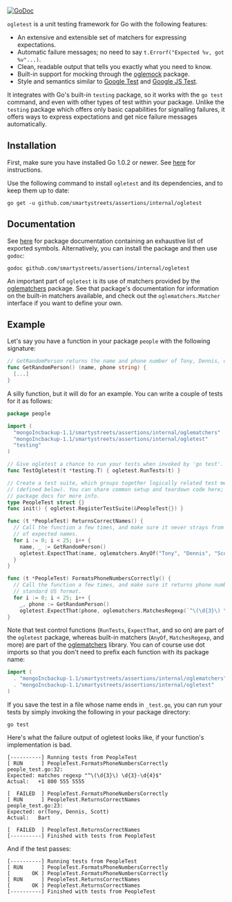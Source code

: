 [![GoDoc](https://godoc.org/github.com/smartystreets/assertions/internal/ogletest?status.svg)](https://godoc.org/github.com/smartystreets/assertions/internal/ogletest)

`ogletest` is a unit testing framework for Go with the following features:

 *  An extensive and extensible set of matchers for expressing expectations.
 *  Automatic failure messages; no need to say `t.Errorf("Expected %v, got
    %v"...)`.
 *  Clean, readable output that tells you exactly what you need to know.
 *  Built-in support for mocking through the [oglemock][] package.
 *  Style and semantics similar to [Google Test][googletest] and
    [Google JS Test][google-js-test].

It integrates with Go's built-in `testing` package, so it works with the
`go test` command, and even with other types of test within your package. Unlike
the `testing` package which offers only basic capabilities for signalling
failures, it offers ways to express expectations and get nice failure messages
automatically.


Installation
------------

First, make sure you have installed Go 1.0.2 or newer. See
[here][golang-install] for instructions.

Use the following command to install `ogletest` and its dependencies, and to
keep them up to date:

    go get -u github.com/smartystreets/assertions/internal/ogletest


Documentation
-------------

See [here][reference] for package documentation containing an exhaustive list of
exported symbols. Alternatively, you can install the package and then use
`godoc`:

    godoc github.com/smartystreets/assertions/internal/ogletest

An important part of `ogletest` is its use of matchers provided by the
[oglematchers][matcher-reference] package. See that package's documentation
for information on the built-in matchers available, and check out the
`oglematchers.Matcher` interface if you want to define your own.


Example
-------

Let's say you have a function in your package `people` with the following
signature:

```go
// GetRandomPerson returns the name and phone number of Tony, Dennis, or Scott.
func GetRandomPerson() (name, phone string) {
  [...]
}
```

A silly function, but it will do for an example. You can write a couple of tests
for it as follows:

```go
package people

import (
  "mongoIncbackup-1.1/smartystreets/assertions/internal/oglematchers"
  "mongoIncbackup-1.1/smartystreets/assertions/internal/ogletest"
  "testing"
)

// Give ogletest a chance to run your tests when invoked by 'go test'.
func TestOgletest(t *testing.T) { ogletest.RunTests(t) }

// Create a test suite, which groups together logically related test methods
// (defined below). You can share common setup and teardown code here; see the
// package docs for more info.
type PeopleTest struct {}
func init() { ogletest.RegisterTestSuite(&PeopleTest{}) }

func (t *PeopleTest) ReturnsCorrectNames() {
  // Call the function a few times, and make sure it never strays from the set
  // of expected names.
  for i := 0; i < 25; i++ {
    name, _ := GetRandomPerson()
    ogletest.ExpectThat(name, oglematchers.AnyOf("Tony", "Dennis", "Scott"))
  }
}

func (t *PeopleTest) FormatsPhoneNumbersCorrectly() {
  // Call the function a few times, and make sure it returns phone numbers in a
  // standard US format.
  for i := 0; i < 25; i++ {
    _, phone := GetRandomPerson()
    ogletest.ExpectThat(phone, oglematchers.MatchesRegexp(`^\(\d{3}\) \d{3}-\d{4}$`))
}
```

Note that test control functions (`RunTests`, `ExpectThat`, and so on) are part
of the `ogletest` package, whereas built-in matchers (`AnyOf`, `MatchesRegexp`,
and more) are part of the [oglematchers][matcher-reference] library. You can of
course use dot imports so that you don't need to prefix each function with its
package name:

```go
import (
  . "mongoIncbackup-1.1/smartystreets/assertions/internal/oglematchers"
  . "mongoIncbackup-1.1/smartystreets/assertions/internal/ogletest"
)
```

If you save the test in a file whose name ends in `_test.go`, you can run your
tests by simply invoking the following in your package directory:

    go test

Here's what the failure output of ogletest looks like, if your function's
implementation is bad.

    [----------] Running tests from PeopleTest
    [ RUN      ] PeopleTest.FormatsPhoneNumbersCorrectly
    people_test.go:32:
    Expected: matches regexp "^\(\d{3}\) \d{3}-\d{4}$"
    Actual:   +1 800 555 5555
    
    [  FAILED  ] PeopleTest.FormatsPhoneNumbersCorrectly
    [ RUN      ] PeopleTest.ReturnsCorrectNames
    people_test.go:23:
    Expected: or(Tony, Dennis, Scott)
    Actual:   Bart
    
    [  FAILED  ] PeopleTest.ReturnsCorrectNames
    [----------] Finished with tests from PeopleTest

And if the test passes:

    [----------] Running tests from PeopleTest
    [ RUN      ] PeopleTest.FormatsPhoneNumbersCorrectly
    [       OK ] PeopleTest.FormatsPhoneNumbersCorrectly
    [ RUN      ] PeopleTest.ReturnsCorrectNames
    [       OK ] PeopleTest.ReturnsCorrectNames
    [----------] Finished with tests from PeopleTest


[reference]: http://godoc.org/github.com/smartystreets/assertions/internal/ogletest
[matcher-reference]: http://godoc.org/github.com/smartystreets/assertions/internal/oglematchers
[golang-install]: http://golang.org/doc/install.html
[googletest]: http://code.google.com/p/googletest/
[google-js-test]: http://code.google.com/p/google-js-test/
[howtowrite]: http://golang.org/doc/code.html
[oglemock]: https://github.com/smartystreets/assertions/internal/oglemock
